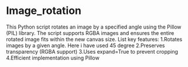 # Image_rotation
This Python script rotates an image by a specified angle using the Pillow (PIL) library. The script supports RGBA images and ensures the entire rotated image fits within the new canvas size.
List key features:
   1.Rotates images by a given angle. Here i have used 45 degree
   2.Preserves transparency (RGBA support)
   3.Uses expand=True to prevent cropping
   4.Efficient implementation using Pillow
